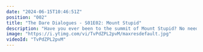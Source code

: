 ```yaml
---
date: "2024-06-15T10:46:51Z"
position: "002"
title: "The Dare Dialogues - S01E02: Mount Stupid"
description: "Have you ever been to the summit of Mount Stupid? No need to answer: you likely climbed it a few times! Today we discuss the Dunning-Kruger Effect and our personal experiences with it."
image: "https://i.ytimg.com/vi/TvPdZPL2pvM/maxresdefault.jpg"
videoId: "TvPdZPL2pvM"
---
```


